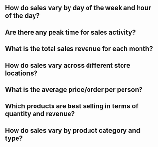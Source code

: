 ## How do sales vary by day of the week and hour of the day?
## Are there any peak time for sales activity?
## What is the total sales revenue for each month?
## How do sales vary across different store locations?
## What is the average price/order per person?
## Which products are best selling in terms of quantity and revenue?
## How do sales vary by product category and type?
